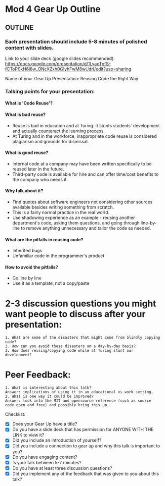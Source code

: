 # Mod 4 Gear Up Outline

## OUTLINE

### Each presentation should include 5-8 minutes of polished content with slides. 
  
Link to your slide deck (google slides recommended): https://docs.google.com/presentation/d/1LyaoTpfS-fCToP0kH6i8w_ONcXZxh0GlyhFwM8wUdrI/edit?usp=sharing
  
Name of your Gear Up Presentation: Reusing Code the Right Way
  
### Talking points for your presentation:
#### What is 'Code Reuse'?
#### What is bad reuse?
* Reuse is bad in education and at Turing. It stunts students' development and actually counteract the learning process.
* At Turing and in the workforce, inappropriate code reuse is considered plagiarism and grounds for dismissal.
#### What is good reuse?
* Internal code at a company may have been written specifically to be reused later in the future.
* Third-party code is available for hire and can offer time/cost benefits to the company who needs it.
#### Why talk about it?
* Find quotes about software engineers not considering other sources available besides writing something from scratch.
* This is a fairly normal practice in the real world. 
* Use shadowing experience as an example - reusing another department's code, asking them questions, and going through line-by-line to remove anything unnecessary and tailor the code as needed. 
#### What are the pitfalls in reusing code?
* Inherited bugs
* Unfamiliar code in the programmer's product
#### How to avoid the pitfalls?
* Go line by line
* Use it as a template, not a copy/paste


  
 # 2-3 discussion questions you might want people to discuss after your presentation:
    1. What are some of the disasters that might come from blindly copying code?
    2. How can you avoid these disasters on a day-by-day basis?
    3. How does reusing/copying code while at Turing stunt our development?
    
    
 # Peer Feedback:
    1. What is interesting about this talk?
    Answer: implications of using it in an educational vs work setting.
    2. What is one way it could be improved?
    Answer: look into the MIT and opensource reference (such as source code open and free) and possibly bring this up.
    
    
Checklist: 

- [x] Does your Gear Up have a title?
- [x] Do you have a slide deck that has permission for ANYONE WITH THE LINK to view it?
- [x] Did you include an introduction of yourself?
- [x] Did you include a connection to gear up and why this talk is important to you?
- [x] Do you have engaging content?
- [x] Is your talk between 5-7 minutes?
- [x] Do you have at least three discussion questions?
- [x] Did you implement any of the feedback that was given to you about this talk?
